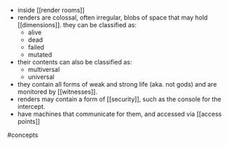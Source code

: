 - inside [[render rooms]]
- renders are colossal, often irregular, blobs of space that may hold [[dimensions]]. they can be classified as:
	- alive
	- dead
	- failed
    - mutated
- their contents can also be classified as:
	- multiversal
	- universal
- they contain all forms of weak and strong life (aka. not gods) and are monitored by [[witnesses]].
- renders may contain a form of [[security]], such as the console for the intercept.
- have machines that communicate for them, and accessed via [[access points]]

#concepts 